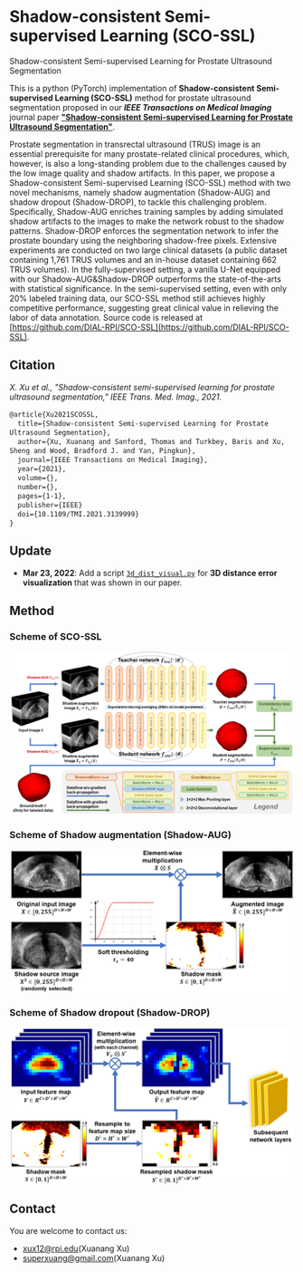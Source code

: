 # Shadow-consistent Semi-supervised Learning (SCO-SSL)
Shadow-consistent Semi-supervised Learning for Prostate Ultrasound Segmentation

This is a python (PyTorch) implementation of **Shadow-consistent Semi-supervised Learning (SCO-SSL)** method for prostate ultrasound segmentation proposed in our ***IEEE Transactions on Medical Imaging*** journal paper [**"Shadow-consistent Semi-supervised Learning for Prostate Ultrasound Segmentation"**](https://doi.org/10.1109/TMI.2021.3139999).

Prostate segmentation in transrectal ultrasound (TRUS) image is an essential prerequisite for many prostate-related clinical procedures, which, however, is also a long-standing problem due to the challenges caused by the low image quality and shadow artifacts. In this paper, we propose a Shadow-consistent Semi-supervised Learning (SCO-SSL) method with two novel mechanisms, namely shadow augmentation (Shadow-AUG) and shadow dropout (Shadow-DROP), to tackle this challenging problem. Specifically, Shadow-AUG enriches training samples by adding simulated shadow artifacts to the images to make the network robust to the shadow patterns. Shadow-DROP enforces the segmentation network to infer the prostate boundary using the neighboring shadow-free pixels. Extensive experiments are conducted on two large clinical datasets (a public dataset containing 1,761 TRUS volumes and an in-house dataset containing 662 TRUS volumes). In the fully-supervised setting, a vanilla U-Net equipped with our Shadow-AUG&Shadow-DROP outperforms the state-of-the-arts with statistical significance. In the semi-supervised setting, even with only 20% labeled training data, our SCO-SSL method still achieves highly competitive performance, suggesting great clinical value in relieving the labor of data annotation. Source code is released at [https://github.com/DIAL-RPI/SCO-SSL](https://github.com/DIAL-RPI/SCO-SSL).

## Citation
  *X. Xu et al., "Shadow-consistent semi-supervised learning for prostate ultrasound segmentation," IEEE Trans. Med. Imag., 2021.*

    @article{Xu2021SCOSSL,
      title={Shadow-consistent Semi-supervised Learning for Prostate Ultrasound Segmentation}, 
      author={Xu, Xuanang and Sanford, Thomas and Turkbey, Baris and Xu, Sheng and Wood, Bradford J. and Yan, Pingkun},
      journal={IEEE Transactions on Medical Imaging}, 
      year={2021},
      volume={},
      number={},
      pages={1-1},
      publisher={IEEE}
      doi={10.1109/TMI.2021.3139999}
    }

## Update
  - **Mar 23, 2022**: Add a script [`3d_dist_visual.py`](https://github.com/DIAL-RPI/SCO-SSL/blob/main/3d_dist_visual.py) for **3D distance error visualization** that was shown in our paper.

## Method
### Scheme of SCO-SSL
<img src="./fig1.png"/>

### Scheme of Shadow augmentation (Shadow-AUG)
<img width="600" src="./fig2.png"/>

### Scheme of Shadow dropout (Shadow-DROP)
<img width="600" src="./fig3.png"/>

## Contact
You are welcome to contact us:  
  - [xux12@rpi.edu](mailto:xux12@rpi.edu)(Xuanang Xu)  
  - [superxuang@gmail.com](mailto:superxuang@gmail.com)(Xuanang Xu)